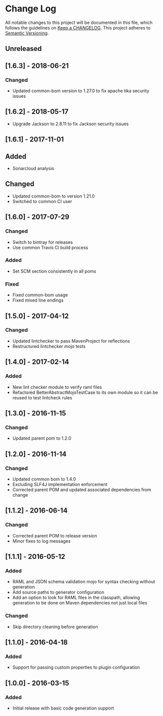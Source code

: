 # Change Log
All notable changes to this project will be documented in this file, which follows the guidelines 
on [Keep a CHANGELOG](http://keepachangelog.com/). This project adheres to 
[Semantic Versioning](http://semver.org/).

## Unreleased

## [1.6.3] - 2018-06-21

### Changed
- Updated common-bom version to 1.27.0 to fix apache tika security issues

## [1.6.2] - 2018-05-17
- Upgrade Jackson to 2.8.11 to fix Jackson security issues 

## [1.6.1] - 2017-11-01

## Added
- Sonarcloud analysis

## Changed
- Updated common-bom to version 1.21.0
- Switched to common CI user

## [1.6.0] - 2017-07-29

### Changed
- Switch to bintray for releases
- Use common Travis CI build process

### Added
- Set SCM section consistently in all poms

### Fixed
- Fixed common-bom usage
- Fixed mixed line endings

## [1.5.0] - 2017-04-12

### Changed
- Updated lintchecker to pass MavenProject for reflections
- Restructured lintchecker mojo tests

## [1.4.0] - 2017-02-14

### Added
- New lint checker module to verify raml files
- Refactored BetterAbstractMojoTestCase to its own module so it can be reused to test lintcheck rules

## [1.3.0] - 2016-11-15

### Changed

- Updated parent pom to 1.2.0

## [1.2.0] - 2016-11-14

### Changed

- Updated common bom to 1.4.0
- Excluding SLF4J implementation enforcement
- Corrected parent POM and updated associated dependencies from change


## [1.1.2] - 2016-06-14

### Changed

- Corrected parent POM to release version
- Minor fixes to log messages

## [1.1.1] - 2016-05-12

### Added

- RAML and JSON schema validation mojo for syntax checking without generation
- Add source paths to generator configuration
- Add an option to look for RAML files in the classpath, allowing generation to be done on Maven dependencies not just local files

### Changed

- Skip directory cleaning before generation

## [1.1.0] - 2016-04-18

### Added

- Support for passing custom properties to plugin configuration

## [1.0.0] - 2016-03-15

### Added

- Initial release with basic code generation support
